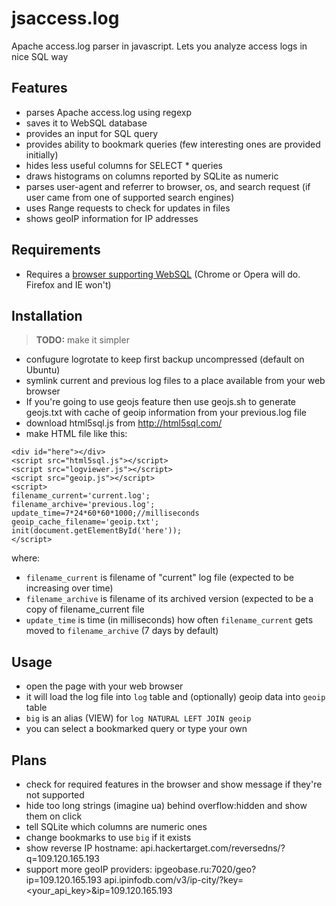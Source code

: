 jsaccess.log
============

Apache access.log parser in javascript. Lets you analyze access logs in nice SQL way

Features
--------

- parses Apache access.log using regexp
- saves it to WebSQL database
- provides an input for SQL query
- provides ability to bookmark queries (few interesting ones are provided initially)
- hides less useful columns for SELECT * queries
- draws histograms on columns reported by SQLite as numeric
- parses user-agent and referrer to browser, os, and search request
(if user came from one of supported search engines)
- uses Range requests to check for updates in files
- shows geoIP information for IP addresses

Requirements
------------

* Requires a [browser supporting WebSQL](http://caniuse.com/sql-storage)
(Chrome or Opera will do. Firefox and IE won't)

Installation
------------

> **TODO:** make it simpler

* confugure logrotate to keep first backup uncompressed (default on Ubuntu)
* symlink current and previous log files to a place available from your web browser
* If you're going to use geojs feature then use geojs.sh to generate geojs.txt
with cache of geoip information from your previous.log file
* download html5sql.js from http://html5sql.com/
* make HTML file like this:
````
<div id="here"></div>
<script src="html5sql.js"></script>
<script src="logviewer.js"></script>
<script src="geoip.js"></script>
<script>
filename_current='current.log';
filename_archive='previous.log';
update_time=7*24*60*60*1000;//milliseconds
geoip_cache_filename='geoip.txt';
init(document.getElementById('here'));
</script>
````
where:
* `filename_current` is filename of "current" log file
(expected to be increasing over time)
* `filename_archive` is filename of its archived version
(expected to be a copy of filename_current file
* `update_time` is time (in milliseconds) how often
`filename_current` gets moved to `filename_archive`
(7 days by default)

Usage
-----

* open the page with your web browser
* it will load the log file into `log` table
and (optionally) geoip data into `geoip` table
* `big` is an alias (VIEW) for `log NATURAL LEFT JOIN geoip`
* you can select a bookmarked query or type your own

Plans
-----

* check for required features in the browser and show message if they're not supported
* hide too long strings (imagine ua) behind overflow:hidden and show them on click
* tell SQLite which columns are numeric ones
* change bookmarks to use `big` if it exists
* show reverse IP hostname: api.hackertarget.com/reversedns/?q=109.120.165.193
* support more geoIP providers:
ipgeobase.ru:7020/geo?ip=109.120.165.193
api.ipinfodb.com/v3/ip-city/?key=<your_api_key>&ip=109.120.165.193

